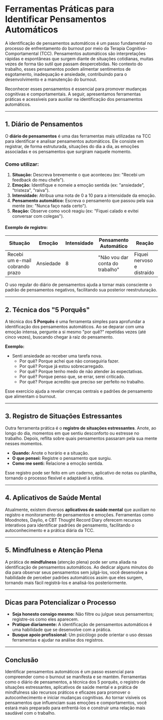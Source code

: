 # Ferramentas Práticas para Identificar Pensamentos Automáticos

A identificação de pensamentos automáticos é um passo fundamental no processo de enfrentamento do burnout por meio da Terapia Cognitivo-Comportamental (TCC). Pensamentos automáticos são interpretações rápidas e espontâneas que surgem diante de situações cotidianas, muitas vezes de forma tão sutil que passam despercebidas. No contexto do trabalho, esses pensamentos podem alimentar sentimentos de esgotamento, inadequação e ansiedade, contribuindo para o desenvolvimento e a manutenção do burnout.

Reconhecer esses pensamentos é essencial para promover mudanças cognitivas e comportamentais. A seguir, apresentamos ferramentas práticas e acessíveis para auxiliar na identificação dos pensamentos automáticos.

---

## 1. Diário de Pensamentos

O **diário de pensamentos** é uma das ferramentas mais utilizadas na TCC para identificar e analisar pensamentos automáticos. Ele consiste em registrar, de forma estruturada, situações do dia a dia, as emoções associadas e os pensamentos que surgiram naquele momento.

### Como utilizar:

1. **Situação:** Descreva brevemente o que aconteceu (ex: "Recebi um feedback do meu chefe").
2. **Emoção:** Identifique e nomeie a emoção sentida (ex: "ansiedade", "tristeza", "raiva").
3. **Intensidade:** Atribua uma nota de 0 a 10 para a intensidade da emoção.
4. **Pensamento automático:** Escreva o pensamento que passou pela sua mente (ex: "Nunca faço nada certo").
5. **Reação:** Observe como você reagiu (ex: "Fiquei calado e evitei conversar com colegas").

#### Exemplo de registro:

| Situação                        | Emoção    | Intensidade | Pensamento Automático         | Reação                  |
|---------------------------------|-----------|-------------|-------------------------------|-------------------------|
| Recebi um e-mail cobrando prazo | Ansiedade | 8           | "Não vou dar conta do trabalho"| Fiquei nervoso e distraído|

O uso regular do diário de pensamentos ajuda a tornar mais consciente o padrão de pensamentos negativos, facilitando sua posterior reestruturação.

---

## 2. Técnica dos "5 Porquês"

A técnica dos **5 Porquês** é uma ferramenta simples para aprofundar a identificação dos pensamentos automáticos. Ao se deparar com uma emoção intensa, pergunte a si mesmo "por quê?" repetidas vezes (até cinco vezes), buscando chegar à raiz do pensamento.

**Exemplo:**

- Senti ansiedade ao receber uma tarefa nova.
    - Por quê? Porque achei que não conseguiria fazer.
    - Por quê? Porque já estou sobrecarregado.
    - Por quê? Porque tenho medo de não atender às expectativas.
    - Por quê? Porque penso que, se errar, serei criticado.
    - Por quê? Porque acredito que preciso ser perfeito no trabalho.

Esse exercício ajuda a revelar crenças centrais e padrões de pensamento que alimentam o burnout.

---

## 3. Registro de Situações Estressantes

Outra ferramenta prática é o **registro de situações estressantes**. Anote, ao longo do dia, momentos em que sentiu desconforto ou estresse no trabalho. Depois, reflita sobre quais pensamentos passaram pela sua mente nesses momentos.

- **Quando:** Anote o horário e a situação.
- **O que pensei:** Registre o pensamento que surgiu.
- **Como me senti:** Relacione a emoção sentida.

Esse registro pode ser feito em um caderno, aplicativo de notas ou planilha, tornando o processo flexível e adaptável à rotina.

---

## 4. Aplicativos de Saúde Mental

Atualmente, existem diversos **aplicativos de saúde mental** que auxiliam no registro e monitoramento de pensamentos e emoções. Ferramentas como Moodnotes, Daylio, e CBT Thought Record Diary oferecem recursos interativos para identificar padrões de pensamento, facilitando o autoconhecimento e a prática diária da TCC.

---

## 5. Mindfulness e Atenção Plena

A prática de **mindfulness** (atenção plena) pode ser uma aliada na identificação de pensamentos automáticos. Ao dedicar alguns minutos do dia para observar seus pensamentos sem julgá-los, você desenvolve a habilidade de perceber padrões automáticos assim que eles surgem, tornando mais fácil registrá-los e analisá-los posteriormente.

---

## Dicas para Potencializar o Processo

- **Seja honesto consigo mesmo:** Não filtre ou julgue seus pensamentos; registre-os como eles aparecem.
- **Pratique diariamente:** A identificação de pensamentos automáticos é uma habilidade que se desenvolve com a prática.
- **Busque apoio profissional:** Um psicólogo pode orientar o uso dessas ferramentas e ajudar na análise dos registros.

---

## Conclusão

Identificar pensamentos automáticos é um passo essencial para compreender como o burnout se manifesta e se mantém. Ferramentas como o diário de pensamentos, a técnica dos 5 porquês, o registro de situações estressantes, aplicativos de saúde mental e a prática de mindfulness são recursos práticos e eficazes para promover o autoconhecimento e iniciar mudanças cognitivas. Ao tornar visíveis os pensamentos que influenciam suas emoções e comportamentos, você estará mais preparado para enfrentá-los e construir uma relação mais saudável com o trabalho.